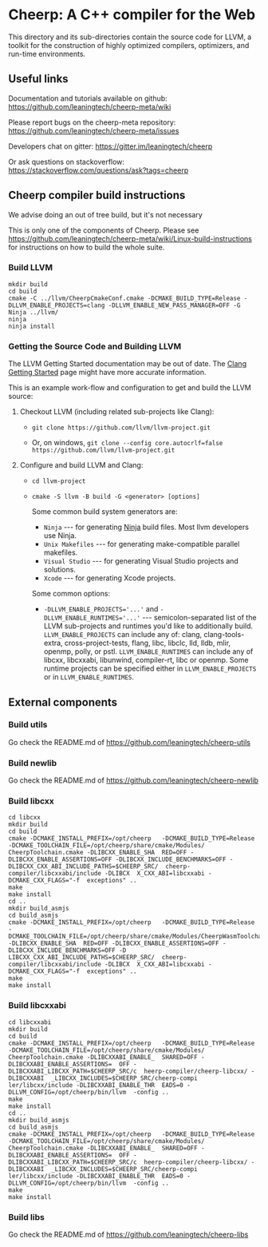 Cheerp: A C++ compiler for the Web
==================================

This directory and its sub-directories contain the source code for LLVM,
a toolkit for the construction of highly optimized compilers,
optimizers, and run-time environments.

Useful links
------------

Documentation and tutorials available on github:
https://github.com/leaningtech/cheerp-meta/wiki

Please report bugs on the cheerp-meta repository:
https://github.com/leaningtech/cheerp-meta/issues

Developers chat on gitter:
https://gitter.im/leaningtech/cheerp

Or ask questions on stackoverflow:
https://stackoverflow.com/questions/ask?tags=cheerp

Cheerp compiler build instructions
----------------------------------

We advise doing an out of tree build, but it's not necessary

This is only one of the components of Cheerp. Please see https://github.com/leaningtech/cheerp-meta/wiki/Linux-build-instructions for instructions on how to build the whole suite.


### Build LLVM

```
mkdir build
cd build
cmake -C ../llvm/CheerpCmakeConf.cmake -DCMAKE_BUILD_TYPE=Release -DLLVM_ENABLE_PROJECTS=clang -DLLVM_ENABLE_NEW_PASS_MANAGER=OFF -G Ninja ../llvm/
ninja
ninja install
```

### Getting the Source Code and Building LLVM

The LLVM Getting Started documentation may be out of date. The [Clang
Getting Started](http://clang.llvm.org/get_started.html) page might have more
accurate information.

This is an example work-flow and configuration to get and build the LLVM source:

1. Checkout LLVM (including related sub-projects like Clang):

     * ``git clone https://github.com/llvm/llvm-project.git``

     * Or, on windows, ``git clone --config core.autocrlf=false
    https://github.com/llvm/llvm-project.git``

2. Configure and build LLVM and Clang:

     * ``cd llvm-project``

     * ``cmake -S llvm -B build -G <generator> [options]``

        Some common build system generators are:

        * ``Ninja`` --- for generating [Ninja](https://ninja-build.org)
          build files. Most llvm developers use Ninja.
        * ``Unix Makefiles`` --- for generating make-compatible parallel makefiles.
        * ``Visual Studio`` --- for generating Visual Studio projects and
          solutions.
        * ``Xcode`` --- for generating Xcode projects.

        Some common options:

        * ``-DLLVM_ENABLE_PROJECTS='...'`` and ``-DLLVM_ENABLE_RUNTIMES='...'`` ---
          semicolon-separated list of the LLVM sub-projects and runtimes you'd like to
          additionally build. ``LLVM_ENABLE_PROJECTS`` can include any of: clang,
          clang-tools-extra, cross-project-tests, flang, libc, libclc, lld, lldb,
          mlir, openmp, polly, or pstl. ``LLVM_ENABLE_RUNTIMES`` can include any of
          libcxx, libcxxabi, libunwind, compiler-rt, libc or openmp. Some runtime
          projects can be specified either in ``LLVM_ENABLE_PROJECTS`` or in
          ``LLVM_ENABLE_RUNTIMES``.

## External components

### Build utils

Go check the README.md of https://github.com/leaningtech/cheerp-utils

### Build newlib

Go check the README.md of https://github.com/leaningtech/cheerp-newlib

### Build libcxx

```
cd libcxx
mkdir build
cd build
cmake -DCMAKE_INSTALL_PREFIX=/opt/cheerp   -DCMAKE_BUILD_TYPE=Release -DCMAKE_TOOLCHAIN_FILE=/opt/cheerp/share/cmake/Modules/  CheerpToolchain.cmake -DLIBCXX_ENABLE_SHA  RED=OFF -DLIBCXX_ENABLE_ASSERTIONS=OFF -DLIBCXX_INCLUDE_BENCHMARKS=OFF -DLIBCXX_CXX_ABI_INCLUDE_PATHS=$CHEERP_SRC/  cheerp-compiler/libcxxabi/include -DLIBCX  X_CXX_ABI=libcxxabi -DCMAKE_CXX_FLAGS="-f  exceptions" ..
make
make install
cd ..
mkdir build_asmjs
cd build_asmjs
cmake -DCMAKE_INSTALL_PREFIX=/opt/cheerp   -DCMAKE_BUILD_TYPE=Release -DCMAKE_TOOLCHAIN_FILE=/opt/cheerp/share/cmake/Modules/CheerpWasmToolchain.cmake -DLIBCXX_ENABLE_SHA  RED=OFF -DLIBCXX_ENABLE_ASSERTIONS=OFF -DLIBCXX_INCLUDE_BENCHMARKS=OFF -D  LIBCXX_CXX_ABI_INCLUDE_PATHS=$CHEERP_SRC/  cheerp-compiler/libcxxabi/include -DLIBCX  X_CXX_ABI=libcxxabi -DCMAKE_CXX_FLAGS="-f  exceptions" ..
make
make install
```

### Build libcxxabi

```
cd libcxxabi
mkdir build
cd build
cmake -DCMAKE_INSTALL_PREFIX=/opt/cheerp   -DCMAKE_BUILD_TYPE=Release -DCMAKE_TOOLCHAIN_FILE=/opt/cheerp/share/cmake/Modules/  CheerpToolchain.cmake -DLIBCXXABI_ENABLE_  SHARED=OFF -DLIBCXXABI_ENABLE_ASSERTIONS=  OFF -DLIBCXXABI_LIBCXX_PATH=$CHEERP_SRC/c  heerp-compiler/cheerp-libcxx/ -DLIBCXXABI  _LIBCXX_INCLUDES=$CHEERP_SRC/cheerp-compi  ler/libcxx/include -DLIBCXXABI_ENABLE_THR  EADS=0 -DLLVM_CONFIG=/opt/cheerp/bin/llvm  -config ..
make
make install
cd ..
mkdir build_asmjs
cd build_asmjs
cmake -DCMAKE_INSTALL_PREFIX=/opt/cheerp   -DCMAKE_BUILD_TYPE=Release -DCMAKE_TOOLCHAIN_FILE=/opt/cheerp/share/cmake/Modules/  CheerpToolchain.cmake -DLIBCXXABI_ENABLE_  SHARED=OFF -DLIBCXXABI_ENABLE_ASSERTIONS=  OFF -DLIBCXXABI_LIBCXX_PATH=$CHEERP_SRC/c  heerp-compiler/cheerp-libcxx/ -DLIBCXXABI  _LIBCXX_INCLUDES=$CHEERP_SRC/cheerp-compi  ler/libcxx/include -DLIBCXXABI_ENABLE_THR  EADS=0 -DLLVM_CONFIG=/opt/cheerp/bin/llvm  -config ..
make
make install
```

### Build libs

Go check the README.md of https://github.com/leaningtech/cheerp-libs
